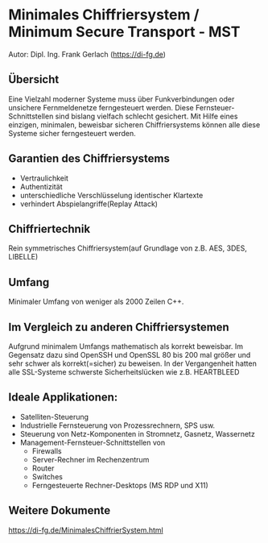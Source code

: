 # Minimales Chiffriersystem / Minimum Secure Transport - MST

Autor: Dipl. Ing. Frank Gerlach (https://di-fg.de)

## Übersicht
Eine Vielzahl moderner Systeme muss über Funkverbindungen oder unsichere Fernmeldenetze ferngesteuert werden. 
Diese Fernsteuer-Schnittstellen sind bislang vielfach schlecht gesichert. Mit Hilfe eines einzigen, minimalen, beweisbar 
sicheren Chiffriersystems können alle diese Systeme sicher ferngesteuert werden.

## Garantien des Chiffriersystems
 - Vertraulichkeit
 - Authentizität
 - unterschiedliche Verschlüsselung identischer Klartexte
 - verhindert Abspielangriffe(Replay Attack)

## Chiffriertechnik
Rein symmetrisches Chiffriersystem(auf Grundlage von z.B. AES, 3DES, LIBELLE)

## Umfang
Minimaler Umfang von weniger als 2000 Zeilen C++. 

## Im Vergleich zu anderen Chiffriersystemen
Aufgrund minimalem Umfangs mathematisch als korrekt beweisbar. Im Gegensatz dazu sind OpenSSH und OpenSSL 
80 bis 200 mal größer und sehr schwer als korrekt(=sicher) zu beweisen. In der Vergangenheit hatten alle
SSL-Systeme schwerste Sicherheitslücken wie z.B. HEARTBLEED

## Ideale Applikationen:
- Satelliten-Steuerung
- Industrielle Fernsteuerung von Prozessrechnern, SPS usw.
- Steuerung von Netz-Komponenten in Stromnetz, Gasnetz, Wassernetz
- Management-Fernsteuer-Schnittstellen von
  - Firewalls
  - Server-Rechner im Rechenzentrum
  - Router
  - Switches
  - Ferngesteuerte Rechner-Desktops (MS RDP und X11)
    
## Weitere Dokumente
https://di-fg.de/MinimalesChiffrierSystem.html
